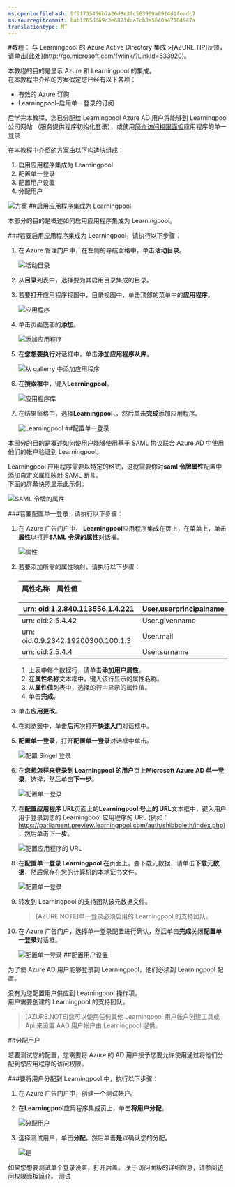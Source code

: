 ```yaml
---
ms.openlocfilehash: 9f9f735496b7a26d8e3fc503909a8914d1feadc7
ms.sourcegitcommit: bab1265d669c3e6871daa7cb8a5640a47104947a
translationtype: MT
---
```

<properties pageTitle="教程︰ Azure Active Directory 集成与 Learningpool |Microsoft Azure" description="了解如何使用 Learningpool Azure Active Directory 以启用单一登录、 自动化资源调配，和更多。" services="active-directory" authors="MarkusVi"  documentationCenter="na" manager="stevenpo"/>
<tags ms.service="active-directory" ms.devlang="na" ms.topic="article" ms.tgt_pltfrm="na" ms.workload="identity" ms.date="08/01/2015" ms.author="markvi" />
#教程︰ 与 Learningpool 的 Azure Active Directory 集成
>[AZURE.TIP]反馈，请单击[此处](http://go.microsoft.com/fwlink/?LinkId=533920)。
  
本教程的目的是显示 Azure 和 Learningpool 的集成。  
在本教程中介绍的方案假定您已经有以下各项︰

-   有效的 Azure 订购
-   Learningpool-启用单一登录的订阅
  
后学完本教程，您已分配给 Learningpool Azure AD 用户将能够到 Learningpool 公司网站 （服务提供程序初始化登录），或使用[简介访问权限面板](https://msdn.microsoft.com/library/dn308586)应用程序的单一登录
  
在本教程中介绍的方案由以下构造块组成︰

1.  启用应用程序集成为 Learningpool
2.  配置单一登录
3.  配置用户设置
4.  分配用户

![方案](./media/active-directory-saas-learningpool-tutorial/IC791166.png "Scenario")
##启用应用程序集成为 Learningpool
  
本部分的目的是概述如何启用应用程序集成为 Learningpool。

###若要启用应用程序集成为 Learningpool，请执行以下步骤︰

1.  在 Azure 管理门户中，在左侧的导航窗格中，单击**活动目录**。

    ![活动目录](./media/active-directory-saas-learningpool-tutorial/IC700993.png "Active Directory")

2.  从**目录**列表中，选择要为其启用目录集成的目录。

3.  若要打开应用程序视图中，目录视图中，单击顶部的菜单中的**应用程序**。

    ![应用程序](./media/active-directory-saas-learningpool-tutorial/IC700994.png "Applications")

4.  单击页面底部的**添加**。

    ![添加应用程序](./media/active-directory-saas-learningpool-tutorial/IC749321.png "Add application")

5.  在**您想要执行**对话框中，单击**添加应用程序从库**。

    ![从 gallerry 中添加应用程序](./media/active-directory-saas-learningpool-tutorial/IC749322.png "Add an application from gallerry")

6.  在**搜索框**中，键入**Learningpool**。

    ![应用程序库](./media/active-directory-saas-learningpool-tutorial/IC795073.png "Application Gallery")

7.  在结果窗格中，选择**Learningpool**，，然后单击**完成**添加应用程序。

    ![Learningpool](./media/active-directory-saas-learningpool-tutorial/IC809577.png "Learningpool")
##配置单一登录
  
本部分的目的是概述如何使用户能够使用基于 SAML 协议联合 Azure AD 中使用他们的帐户验证到 Learningpool。
  
Learningpool 应用程序需要以特定的格式，这就需要你对**saml 令牌属性**配置中添加自定义属性映射 SAML 断言。  
下面的屏幕快照显示此示例。

![SAML 令牌的属性](./media/active-directory-saas-learningpool-tutorial/IC795074.png "SAML Token Attributes")

###若要配置单一登录，请执行以下步骤︰

1.  在 Azure 广告门户中， **Learningpool**应用程序集成在页上，在菜单上，单击**属性**以打开**SAML 令牌的属性**对话框。

    ![属性](./media/active-directory-saas-learningpool-tutorial/IC795075.png "Attributes")

2.  若要添加所需的属性映射，请执行以下步骤︰

    ###  

  	|属性名称                |属性值            |
  	|------------------------------|---------------------------|

     urn: oid:1.2.840.113556.1.4.221 | User.userprincipalname
  	|-------------------------------|--------------------------|  
     urn: oid:2.5.4.42|User.givenname   
  	|urn: oid:0.9.2342.19200300.100.1.3|User.mail
  	|urn: oid:2.5.4.4|User.surname

    1.  上表中每个数据行，请单击**添加用户属性**。
    2.  在**属性名称**文本框中，键入该行显示的属性名称。
    3.  从**属性值**列表中，选择的行中显示的属性值。
    4.  单击**完成**。

3.  单击**应用更改**。

4.  在浏览器中，单击**后**再次打开**快速入门**对话框中。

5.  **配置单一登录**，打开**配置单一登录**对话框中单击。

    ![配置 Singel 登录](./media/active-directory-saas-learningpool-tutorial/IC795076.png "Configure Singel Sign-On")

6.  在**您想怎样来登录到 Learningpool 的用户**页上**Microsoft Azure AD 单一登录**，选择，然后单击**下一步**。

    ![配置单一登录](./media/active-directory-saas-learningpool-tutorial/IC795077.png "Configure Single Sign-On")

7.  在**配置应用程序 URL**页面上的**Learningpool 号上的 URL**文本框中，键入用户用于登录到您的 Learningpool 应用程序的 URL (例如︰ https://parliament.preview.learningpool.com/auth/shibboleth/index.php)，然后单击**下一步**。

    ![配置应用程序的 URL](./media/active-directory-saas-learningpool-tutorial/IC795078.png "Configure App URL")

8.  在**配置单一登录 Learningpool 在**页面上，要下载元数据，请单击**下载元数据**，然后保存在您的计算机的本地证书文件。

    ![配置单一登录](./media/active-directory-saas-learningpool-tutorial/IC795079.png "Configure Single Sign-On")

9.  转发到 Learningpool 的支持团队该元数据文件。

    >[AZURE.NOTE]单一登录必须启用的 Learningpool 的支持团队。

10. 在 Azure 广告门户，选择单一登录配置进行确认，然后单击**完成**关闭**配置单一登录**对话框。

    ![配置单一登录](./media/active-directory-saas-learningpool-tutorial/IC795080.png "Configure Single Sign-On")
##配置用户设置
  
为了使 Azure AD 用户能够登录到 Learningpool，他们必须到 Learningpool 配置。
  
没有为您配置用户供应到 Learningpool 操作项。  
用户需要创建的 Learningpool 的支持团队。

>[AZURE.NOTE]您可以使用任何其他 Learningpool 用户帐户创建工具或 Api 来设置 AAD 用户帐户由 Learningpool 提供。

##分配用户
  
若要测试您的配置，您需要将 Azure 的 AD 用户授予您要允许使用通过将他们分配到您应用程序的访问权限。

###要将用户分配到 Learningpool 中，执行以下步骤︰

1.  在 Azure 广告门户中，创建一个测试帐户。

2.  在**Learningpool**应用程序集成页上，单击**将用户分配**。

    ![分配用户](./media/active-directory-saas-learningpool-tutorial/IC795081.png "Assign Users")

3.  选择测试用户，单击**分配**，然后单击**是**以确认您的分配。

    ![是](./media/active-directory-saas-learningpool-tutorial/IC767830.png "Yes")
  
如果您想要测试单个登录设置，打开后盖。 关于访问面板的详细信息，请参阅[访问权限面板简介](https://msdn.microsoft.com/library/dn308586)。
测试
